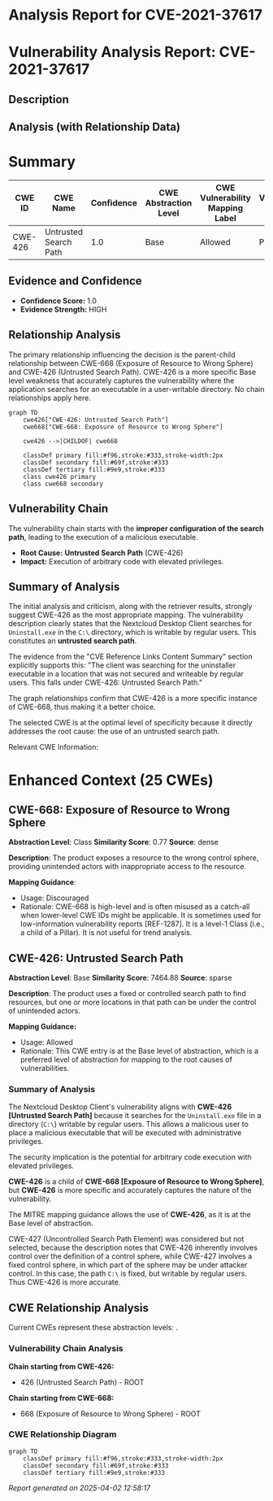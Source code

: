 # Analysis Report for CVE-2021-37617

# Vulnerability Analysis Report: CVE-2021-37617

## Description



## Analysis (with Relationship Data)

# Summary
| CWE ID | CWE Name | Confidence | CWE Abstraction Level | CWE Vulnerability Mapping Label | CWE-Vulnerability Mapping Notes |
|---|---|---|---|---|---|
| CWE-426 | Untrusted Search Path | 1.0 | Base | Allowed | Primary CWE |

## Evidence and Confidence

*   **Confidence Score:** 1.0
*   **Evidence Strength:** HIGH

## Relationship Analysis
The primary relationship influencing the decision is the parent-child relationship between CWE-668 (Exposure of Resource to Wrong Sphere) and CWE-426 (Untrusted Search Path). CWE-426 is a more specific Base level weakness that accurately captures the vulnerability where the application searches for an executable in a user-writable directory. No chain relationships apply here.

```mermaid
graph TD
    cwe426["CWE-426: Untrusted Search Path"]
    cwe668["CWE-668: Exposure of Resource to Wrong Sphere"]
    
    cwe426 -->|CHILDOF| cwe668
    
    classDef primary fill:#f96,stroke:#333,stroke-width:2px
    classDef secondary fill:#69f,stroke:#333
    classDef tertiary fill:#9e9,stroke:#333
    class cwe426 primary
    class cwe668 secondary
```

## Vulnerability Chain
The vulnerability chain starts with the **improper configuration of the search path**, leading to the execution of a malicious executable.
  - **Root Cause:** **Untrusted Search Path** (CWE-426)
  - **Impact:** Execution of arbitrary code with elevated privileges.

## Summary of Analysis
The initial analysis and criticism, along with the retriever results, strongly suggest CWE-426 as the most appropriate mapping. The vulnerability description clearly states that the Nextcloud Desktop Client searches for `Uninstall.exe` in the `C:\` directory, which is writable by regular users. This constitutes an **untrusted search path**.

The evidence from the "CVE Reference Links Content Summary" section explicitly supports this: "The client was searching for the uninstaller executable in a location that was not secured and writeable by regular users. This falls under CWE-426: Untrusted Search Path."

The graph relationships confirm that CWE-426 is a more specific instance of CWE-668, thus making it a better choice.

The selected CWE is at the optimal level of specificity because it directly addresses the root cause: the use of an untrusted search path.

Relevant CWE Information:

# Enhanced Context (25 CWEs)

## CWE-668: Exposure of Resource to Wrong Sphere
**Abstraction Level**: Class
**Similarity Score**: 0.77
**Source**: dense

**Description**:
The product exposes a resource to the wrong control sphere, providing unintended actors with inappropriate access to the resource.

**Mapping Guidance**:
- Usage: Discouraged
- Rationale: CWE-668 is high-level and is often misused as a catch-all when lower-level CWE IDs might be applicable. It is sometimes used for low-information vulnerability reports [REF-1287]. It is a level-1 Class (i.e., a child of a Pillar). It is not useful for trend analysis.

## CWE-426: Untrusted Search Path
**Abstraction Level**: Base
**Similarity Score**: 7464.88
**Source**: sparse

**Description**:
The product uses a fixed or controlled search path to find resources, but one or more locations in that path can be under the control of unintended actors.

**Mapping Guidance:**
- Usage: Allowed
- Rationale: This CWE entry is at the Base level of abstraction, which is a preferred level of abstraction for mapping to the root causes of vulnerabilities.

### Summary of Analysis
The Nextcloud Desktop Client's vulnerability aligns with **CWE-426 [Untrusted Search Path]** because it searches for the `Uninstall.exe` file in a directory (`C:\`) writable by regular users. This allows a malicious user to place a malicious executable that will be executed with administrative privileges.

The security implication is the potential for arbitrary code execution with elevated privileges.

**CWE-426** is a child of **CWE-668 [Exposure of Resource to Wrong Sphere]**, but **CWE-426** is more specific and accurately captures the nature of the vulnerability.

The MITRE mapping guidance allows the use of **CWE-426**, as it is at the Base level of abstraction.

CWE-427 (Uncontrolled Search Path Element) was considered but not selected, because the description notes that CWE-426 inherently involves control over the definition of a control sphere, while CWE-427 involves a fixed control sphere, in which part of the sphere may be under attacker control. In this case, the path `C:\` is fixed, but writable by regular users. Thus CWE-426 is more accurate.


## CWE Relationship Analysis

Current CWEs represent these abstraction levels: .


### Vulnerability Chain Analysis

**Chain starting from CWE-426:**
- 426 (Untrusted Search Path) - ROOT


**Chain starting from CWE-668:**
- 668 (Exposure of Resource to Wrong Sphere) - ROOT



### CWE Relationship Diagram

```mermaid
graph TD
    classDef primary fill:#f96,stroke:#333,stroke-width:2px
    classDef secondary fill:#69f,stroke:#333
    classDef tertiary fill:#9e9,stroke:#333
```



*Report generated on 2025-04-02 12:58:17*
